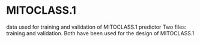 # MITOCLASS.1
data used for training and validation of MITOCLASS.1 predictor
Two files: training and validation. Both have been used for the design of MITOCLASS.1
